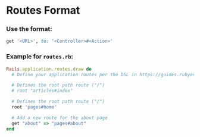 # Routes Format

### Use the format:

```ruby
get '<URL>', to: '<Controller>#<Action>'
```

### Example for `routes.rb`:

```ruby
Rails.application.routes.draw do
  # Define your application routes per the DSL in https://guides.rubyonrails.org/routing.html

  # Defines the root path route ("/")
  # root "articles#index"

  # Defines the root path route ("/")
  root 'pages#home'

  # Add a new route for the about page
  get "about" => "pages#about"
end
```
